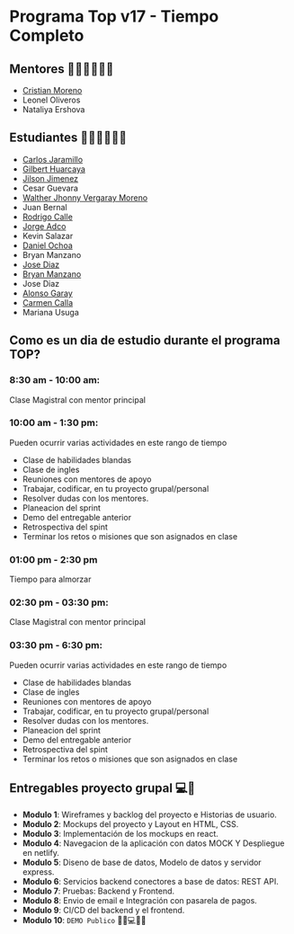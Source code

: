 # Programa Top v17 - Tiempo Completo

## Mentores 👩🏻‍🏫👨🏼‍🏫

- [Cristian Moreno](profiles/cristian-moreno.md)
- Leonel Oliveros
- Nataliya Ershova

## Estudiantes 👩🏻‍💻🧑🏼‍💻

- [Carlos Jaramillo](profiles/carlos-jaramillo.md)
- [Gilbert Huarcaya](profiles/gilbert-huarcaya.md)
- [Jilson Jimenez](profiles/jilson-jimenez.md)
- Cesar Guevara
- [Walther Jhonny Vergaray Moreno](profiles/walther-vergaray.md)
- Juan Bernal
- [Rodrigo Calle](profiles/rodrigo-calle.md)
- [Jorge Adco](profiles/jorge-adco.md)
- Kevin Salazar
- [Daniel Ochoa](profiles/daniel-ochoa.md)
- Bryan Manzano
- [Jose Diaz](profiles/jose-diaz.md)
- [Bryan Manzano](profiles/bryan-manzano.md)
- Jose Diaz
- [Alonso Garay](profiles/alonso-garay.md)
- [Carmen Calla](profiles/nayruth-calla.md)
- Mariana Usuga

## Como es un dia de estudio durante el programa TOP?

### 8:30 am - 10:00 am:
Clase Magistral con mentor principal

### 10:00 am - 1:30 pm:
Pueden ocurrir varias actividades en este rango de tiempo
- Clase de habilidades blandas
- Clase de ingles
- Reuniones con mentores de apoyo
- Trabajar, codificar, en tu proyecto grupal/personal
- Resolver dudas con los mentores.
- Planeacion del sprint
- Demo del entregable anterior
- Retrospectiva del spint
- Terminar los retos o misiones que son asignados en clase

### 01:00 pm - 2:30 pm
Tiempo para almorzar

### 02:30 pm - 03:30 pm:
Clase Magistral con mentor principal

### 03:30 pm - 6:30 pm:
Pueden ocurrir varias actividades en este rango de tiempo
- Clase de habilidades blandas
- Clase de ingles
- Reuniones con mentores de apoyo
- Trabajar, codificar, en tu proyecto grupal/personal
- Resolver dudas con los mentores.
- Planeacion del sprint
- Demo del entregable anterior
- Retrospectiva del spint
- Terminar los retos o misiones que son asignados en clase

## Entregables proyecto grupal 💻🤝

- **Modulo 1**: Wireframes y backlog del proyecto e Historias de usuario.
- **Modulo 2**: Mockups del proyecto y Layout en HTML, CSS.
- **Modulo 3**: Implementación de los mockups en react.
- **Modulo 4**: Navegacion de la aplicación con datos MOCK Y Despliegue en netlify.
- **Modulo 5**: Diseno de base de datos, Modelo de datos y servidor express.
- **Modulo 6**: Servicios backend conectores a base de datos: REST API.
- **Modulo 7**: Pruebas: Backend y Frontend.
- **Modulo 8**: Envio de email e Integración con pasarela de pagos.
- **Modulo 9**: CI/CD del backend y el frontend.
- **Modulo 10**: `DEMO Publico` 🎊🎉💻🎊🎉

